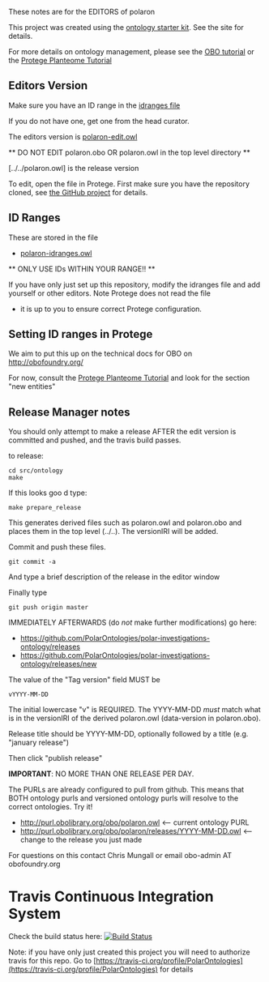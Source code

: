These notes are for the EDITORS of polaron

This project was created using the [ontology starter kit](https://github.com/cmungall/ontology-starter-kit). See the site for details.

For more details on ontology management, please see the [OBO tutorial](https://github.com/jamesaoverton/obo-tutorial) or the [Protege Planteome Tutorial](https://github.com/Planteome/protege-tutorial)

## Editors Version

Make sure you have an ID range in the [idranges file](polaron-idranges.owl)

If you do not have one, get one from the head curator.

The editors version is [polaron-edit.owl](polaron-edit.owl)

** DO NOT EDIT polaron.obo OR polaron.owl in the top level directory **

[../../polaron.owl] is the release version

To edit, open the file in Protege. First make sure you have the repository cloned, see [the GitHub project](https://github.com/PolarOntologies/polar-investigations-ontology) for details.

## ID Ranges

These are stored in the file

 * [polaron-idranges.owl](polaron-idranges.owl)

** ONLY USE IDs WITHIN YOUR RANGE!! **

If you have only just set up this repository, modify the idranges file
and add yourself or other editors. Note Protege does not read the file
- it is up to you to ensure correct Protege configuration.


## Setting ID ranges in Protege

We aim to put this up on the technical docs for OBO on http://obofoundry.org/

For now, consult the [Protege Planteome Tutorial](https://github.com/Planteome/protege-tutorial/blob/master/presentations/protege_planteome_tutorial.doc?raw=true) and look for the section "new entities"


## Release Manager notes

You should only attempt to make a release AFTER the edit version is
committed and pushed, and the travis build passes.

to release:

    cd src/ontology
    make

If this looks goo
d type:

    make prepare_release

This generates derived files such as polaron.owl and polaron.obo and places
them in the top level (../..). The versionIRI will be added.

Commit and push these files.

    git commit -a

And type a brief description of the release in the editor window

Finally type

    git push origin master

IMMEDIATELY AFTERWARDS (do *not* make further modifications) go here:

 * https://github.com/PolarOntologies/polar-investigations-ontology/releases
 * https://github.com/PolarOntologies/polar-investigations-ontology/releases/new

The value of the "Tag version" field MUST be

    vYYYY-MM-DD

The initial lowercase "v" is REQUIRED. The YYYY-MM-DD *must* match
what is in the versionIRI of the derived polaron.owl (data-version in
polaron.obo).

Release title should be YYYY-MM-DD, optionally followed by a title (e.g. "january release")

Then click "publish release"

__IMPORTANT__: NO MORE THAN ONE RELEASE PER DAY.

The PURLs are already configured to pull from github. This means that
BOTH ontology purls and versioned ontology purls will resolve to the
correct ontologies. Try it!

 * http://purl.obolibrary.org/obo/polaron.owl <-- current ontology PURL
 * http://purl.obolibrary.org/obo/polaron/releases/YYYY-MM-DD.owl <-- change to the release you just made

For questions on this contact Chris Mungall or email obo-admin AT obofoundry.org

# Travis Continuous Integration System

Check the build status here: [![Build Status](https://travis-ci.org/PolarOntologies/polar-investigations-ontology.svg?branch=master)](https://travis-ci.org/PolarOntologies/polar-investigations-ontology)

Note: if you have only just created this project you will need to authorize travis for this repo. Go to [https://travis-ci.org/profile/PolarOntologies](https://travis-ci.org/profile/PolarOntologies) for details

